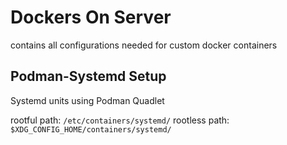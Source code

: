 # Dockers On Server
contains all configurations needed for custom docker containers

## Podman-Systemd Setup
Systemd units using Podman Quadlet

rootful path: `/etc/containers/systemd/`
rootless path: `$XDG_CONFIG_HOME/containers/systemd/`
